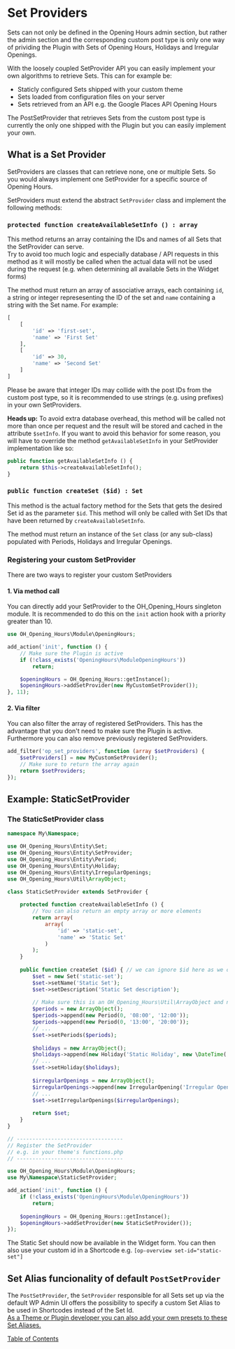 # Set Providers
Sets can not only be defined in the Opening Hours admin section, but rather the admin section and the corresponding custom post type is only one way of prividing the Plugin with Sets of Opening Hours, Holidays and Irregular Openings.

With the loosely coupled SetProvider API you can easily implement your own algorithms to retrieve Sets. This can for example be:

* Staticly configured Sets shipped with your custom theme
* Sets loaded from configuration files on your server
* Sets retrieved from an API e.g. the Google Places API Opening Hours

The PostSetProvider that retrieves Sets from the custom post type is currently the only one shipped with the Plugin but you can easily implement your own.

## What is a Set Provider
SetProviders are classes that can retrieve none, one or multiple Sets. So you would always implement one SetProvider for a specific source of Opening Hours.

SetProviders must extend the abstract `SetProvider` class and implement the following methods:

### `protected function createAvailableSetInfo () : array`
This method returns an array containing the IDs and names of all Sets that the SetProvider can serve.  
Try to avoid too much logic and especially database / API requests in this method as it will mostly be called when the actual data will not be used during the request (e.g. when determining all available Sets in the Widget forms)

The method must return an array of associative arrays, each containing `id`, a string or integer represesenting the ID of the set and `name` containing a string with the Set name. For example:

```php
[
	[
		'id' => 'first-set',
		'name' => 'First Set'
	],
	[
		'id' => 30,
		'name' => 'Second Set'
	]
]
```

Please be aware that integer IDs may collide with the post IDs from the custom post type, so it is recommended to use strings (e.g. using prefixes) in your own SetProviders.

**Heads up:**
To avoid extra database overhead, this method will be called not more than once per request and the result will be stored and cached in the attribute `$setInfo`. If you want to avoid this behavior for some reason, you will have to override the method `getAvailableSetInfo` in your SetProvider implementation like so:

```php
public function getAvailableSetInfo () {
	return $this->createAvailableSetInfo();
}
```

### `public function createSet ($id) : Set`
This method is the actual factory method for the Sets that gets the desired Set id as the parameter `$id`.
This method will only be called with Set IDs that have been returned by `createAvailableSetInfo`.

The method must return an instance of the `Set` class (or any sub-class) populated with Periods, Holidays and Irregular Openings.

### Registering your custom SetProvider
There are two ways to register your custom SetProviders

#### 1. Via method call
You can directly add your SetProvider to the OH_Opening_Hours singleton module. It is recommended to do this on the `init` action hook with a priority greater than 10.

```php
use OH_Opening_Hours\Module\OpeningHours;

add_action('init', function () {
	// Make sure the Plugin is active
	if (!class_exists('OpeningHours\ModuleOpeningHours'))
		return;

	$openingHours = OH_Opening_Hours::getInstance();
	$openingHours->addSetProvider(new MyCustomSetProvider());
}, 11);
```

#### 2. Via filter
You can also filter the array of registered SetProviders. This has the advantage that you don't need to make sure the Plugin is active. Furthermore you can also remove previously registered SetProviders.

```php
add_filter('op_set_providers', function (array $setProviders) {
	$setProviders[] = new MyCustomSetProvider();
	// Make sure to return the array again
	return $setProviders;
});
```

## Example: StaticSetProvider

### The StaticSetProvider class
```php
namespace My\Namespace;

use OH_Opening_Hours\Entity\Set;
use OH_Opening_Hours\Entity\SetProvider;
use OH_Opening_Hours\Entity\Period;
use OH_Opening_Hours\Entity\Holiday;
use OH_Opening_Hours\Entity\IrregularOpenings;
use OH_Opening_Hours\Util\ArrayObject;

class StaticSetProvider extends SetProvider {
	
	protected function createAvailableSetInfo () {
		// You can also return an empty array or more elements
		return array(
			array(
				'id' => 'static-set',
				'name' => 'Static Set'
			)
		);
	}
	
	public function createSet ($id) { // we can ignore $id here as we only provide one Set
		$set = new Set('static-set');
		$set->setName('Static Set');
		$set->setDescription('Static Set description');
		
		// Make sure this is an OH_Opening_Hours\Util\ArrayObject and not \ArrayObject
		$periods = new ArrayObject();
		$periods->append(new Period(0, '08:00', '12:00'));
		$periods->append(new Period(0, '13:00', '20:00'));
		// ...
		$set->setPeriods($periods);
		
		$holidays = new ArrayObject();
		$holidays->append(new Holiday('Static Holiday', new \DateTime('2016-10-18')));
		// ...
		$set->setHoliday($holidays);
		
		$irregularOpenings = new ArrayObject();
		$irregularOpenings->append(new IrregularOpening('Irregular Opening', '2016-10-03', '13:00', '19:00'));
		// ...
		$set->setIrregularOpenings($irregularOpenings);
		
		return $set;
	}
}

// ----------------------------------
// Register the SetProvider
// e.g. in your theme's functions.php
// ----------------------------------

use OH_Opening_Hours\Module\OpeningHours;
use My\Namespace\StaticSetProvider;

add_action('init', function () {
	if (!class_exists('OpeningHours\Module\OpeningHours'))
		return;
		
	$openingHours = OH_Opening_Hours::getInstance();
	$openingHours->addSetProvider(new StaticSetProvider());
});
```
The Static Set should now be available in the Widget form. You can then also use your custom id in a Shortcode e.g. `[op-overview set-id="static-set"]`

## Set Alias funcionality of default `PostSetProvider`
The `PostSetProvider`, the `SetProvider` responsible for all Sets set up via the default WP Admin UI offers the possibility to specify a custom Set Alias to be used in Shortcodes instead of the Set Id.  
[As a Theme or Plugin developer you can also add your own presets to these Set Aliases.](./filters.md#op_set_alias_presets)

[Table of Contents](../README.md#contents)